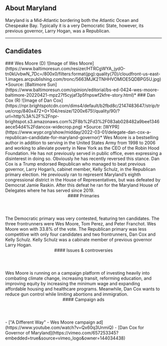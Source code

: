 ## About Maryland
Maryland is a Mid-Atlantic bordering both the Atlantic Ocean and Chespeake Bay. Typically it is a very Democratic State, however, its previous governor, Larry Hogan, was a Republican. 

---

## Candidates

<Grid>
  <Box>
    ### Wes Moore (D)
    ![Image of Wes Moore](https://www.baltimoresun.com/resizer/HTRCgWYA_jydO-tn0kUvbwN_7Dc=/800x0/filters:format(jpg):quality(70)/cloudfront-us-east-1.images.arcpublishing.com/tronc/5663MJK2TNHHVOMIOE5QDBPG5U.jpg)
    *Source: [Baltimore Sun](https://www.baltimoresun.com/opinion/editorial/bs-ed-0424-wes-moore-baltimore-20220421-mpz27f5cyjaf3p5fnpswf2kfre-story.html)*
  </Box>
  <Box>
    ### Dan Cox (R)
    ![Image of Dan Cox](https://npr.brightspotcdn.com/dims4/default/b2fbd8c/2147483647/strip/true/crop/840x472+0+104/resize/1200x675!/quality/90/?url=http%3A%2F%2Fnpr-brightspot.s3.amazonaws.com%2F8b%2Fd3%2F083ab028482a9bee1346aece54d4%2Fdancox-widecrop.png)
    *Source: [WYPR](https://www.wypr.org/show/midday/2022-03-01/delegate-dan-cox-a-republican-candidate-for-maryland-governor)*
  </Box>

  <Box>
    Wes Moore is a bestselling author in addition to serving in the United States Army from 1998 to 2006 and working to alleviate poverty in New York as the CEO of the Robin Hood Foundation. He has not previously served in public office, even expressing a disinterest in doing so. Obviously he has recently reversed this stance.
  </Box>
  <Box>
    Dan Cox is a Trump endorsed Republican who managed to beat previous governor, Larry Hogan’s, cabinet member, Kelly Schulz, in the Republican primary election. He previously ran to represent Maryland’s eighth congressional district in the House of Representatives, but was defeated by Democrat Jamie Raskin. After this defeat he ran for the Maryland House of Delegates where he has served since 2019.
  </Box>
  <Header>
    #### Primaries
  </Header>
  <Box>
    The Democratic primary was very contested, featuring ten candidates. The three frontrunners were Wes Moore, Tom Perez, and Peter Franchot. Wes Moore won with 33.8% of the vote. 
  </Box>
  <Box>
    The Republican primary was less competitive with only four candidates and two frontrunners, Dan Cox and Kelly Schulz. Kelly Schulz was a cabinate member of previous governor Larry Hogan. 
  </Box>

  <Header>
    #### Issues & controversies
  </Header>

  <WideBox>
    Wes Moore is running on a campaign platform of investing heavily into combating climate change, increasing transit, reforming education, and improving equity by increasing the minimum wage and expanding affordable housing and healthcare programs. Meanwhile, Dan Cox wants to reduce gun control while limiting abortions and immigration.
  </WideBox>
  <Header>
    #### Campaign ads
  </Header>
  <Box>
    - ["A Different Way" - Wes Moore campaign ad](https://www.youtube.com/watch?v=Qx60q3UnmiQ)
  </Box>
  <Box>
    - [Dan Cox for Governor of Maryland](https://vimeo.com/657253345?embedded=true&source=vimeo_logo&owner=144034438)
  </Box>
</Grid>

